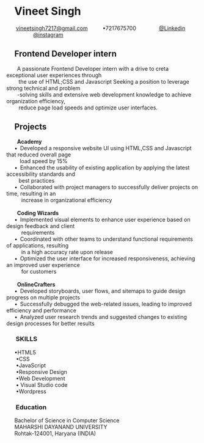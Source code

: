 <!DOCTYPE html>
<html lang="en">
<head>
    <meta charset="UTF-8">
    <meta name="viewport" content="width=device-width, initial-scale=1.0">
    <title>Resume</title>
</head>
<body>
    <h1>&ensp; Vineet Singh</h1>
    &ensp;&ensp;&ensp; <a href="https://mail.google.com/"&ensp;&ensp;&ensp;>vineetsingh7217@gmail.com</a>&ensp;&ensp;&ensp;&ensp;&ensp; &bull;7217675700 &ensp;&ensp;&ensp;&ensp;&ensp;&ensp;&ensp;&ensp;<a href="https://www.linkedin.com/in/vineet-singh-b8853a320/">@Linkedin</a>  &ensp;&ensp;&ensp;&ensp;&ensp;&ensp;&ensp;&ensp;&ensp;&ensp;<a href="https://www.instagram.com/pt._.vineet.007/">@instagram</a> 
    <h2>&ensp;&ensp;Frontend Developer intern</h2>
    <p>&ensp;&ensp;&ensp;&ensp;A passionate Frontend Developer intern with a drive to creta exceptional user experiences through<br>&ensp;&ensp;&ensp;&ensp; the use of HTML;CSS and Javascript Seeking a position to leverage strong technical and problem<br>&ensp;&ensp;&ensp;&ensp;-solving skills and extensive web development knowledge to achieve organization efficiency,<br>&ensp;&ensp;&ensp;&ensp; reduce page load speeds and optimize user interfaces.</p>
    <h2>&ensp;&ensp;Projects</h2>
    &ensp;&ensp;&ensp;&ensp;<B>Academy</B><br>
    &ensp;&ensp;&ensp;&bull;&ensp;Developed a responsive website UI using HTML,CSS and Javascript that reduced overall page <br>&ensp;&ensp;&ensp;&ensp;&ensp;load speed by 15%<br>
    &ensp;&ensp;&ensp;&bull;&ensp;Enhanced the usability of existing application by applying the latest accessibility standards and<br>&ensp;&ensp;&ensp;&ensp; best practices<br>
    &ensp;&ensp;&ensp;&bull;&ensp;Collaborated with project managers to successfully deliver projects on time, resulting
    in an <br>&ensp;&ensp;&ensp;&ensp;&ensp;    increase in organizational efficiency<br>
    <br>    
    &ensp;&ensp;&ensp;&ensp;<B>Coding Wizards</B><br>
    &ensp;&ensp;&ensp;&bull;&ensp;Implemented visual elements to enhance user experience based on design feedback and client <br>&ensp;&ensp;&ensp;&ensp;&ensp; requirements<br>
    &ensp;&ensp;&ensp;&bull;&ensp;Coordinated with other teams to understand functional requirements of applications, resulting<br>&ensp;&ensp;&ensp;&ensp;&ensp; in a high accuracy rate upon release<br>
    &ensp;&ensp;&ensp;&bull;&ensp;Optimized the user interface for increased responsiveness, achieving an improved user experience<br>&ensp;&ensp;&ensp;&ensp;&ensp;  for customers<br>
    <br>
    &ensp;&ensp;&ensp;&ensp;<B>OnlineCrafters</B><br>
    &ensp;&ensp;&ensp;&bull;&ensp;Developed storyboards, user flows, and sitemaps to guide design progress on multiple projects<br>
    &ensp;&ensp;&ensp;&bull;&ensp;Successfully debugged the web-related issues, leading to improved efficiency and performance<br>
    &ensp;&ensp;&ensp;&bull;&ensp;Analyzed user research trends and suggested changes to existing design processes for better results<br>
    <h3>&ensp;&ensp;&ensp;SKILLS</h3>
    &ensp;&ensp;&ensp;&bull;HTML5<BR>
        &ensp;&ensp;&ensp;   &bull;CSS<BR>
            &ensp;&ensp;&ensp; &bull;JavaScript<BR>        
                        &ensp;&ensp;&ensp; &bull;Responsive Design<BR>
                            &ensp;&ensp;&ensp; &bull;Web Development<BR>
                                &ensp;&ensp;&ensp; &bull; Visual Studio code <BR>
                                    &ensp;&ensp;&ensp; &bull;Wordpress<br>
                                    <h3> &ensp;&ensp;&ensp;Education</h3>
                                    &ensp;&ensp;&ensp;Bachelor of Science in Computer Science<br>
                                    &ensp;&ensp;&ensp;MAHARSHI DAYANAND UNIVERSITY<br>
                                    &ensp;&ensp;&ensp;Rohtak-124001, Haryana (INDIA)<br>    
</body>
</html> 
